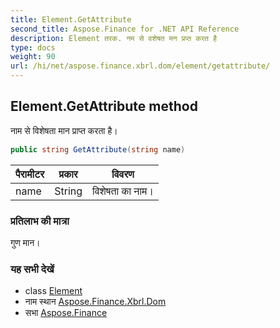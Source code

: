 ```yaml
---
title: Element.GetAttribute
second_title: Aspose.Finance for .NET API Reference
description: Element तरक. नम से वशेषत मन प्रप्त करत है
type: docs
weight: 90
url: /hi/net/aspose.finance.xbrl.dom/element/getattribute/
---
```

## Element.GetAttribute method

नाम से विशेषता मान प्राप्त करता है।

```csharp
public string GetAttribute(string name)
```

| पैरामीटर | प्रकार | विवरण |
| --- | --- | --- |
| name | String | विशेषता का नाम। |

### प्रतिलाभ की मात्रा

गुण मान।

### यह सभी देखें

* class [Element](../)
* नाम स्थान [Aspose.Finance.Xbrl.Dom](../../element/)
* सभा [Aspose.Finance](../../../)


